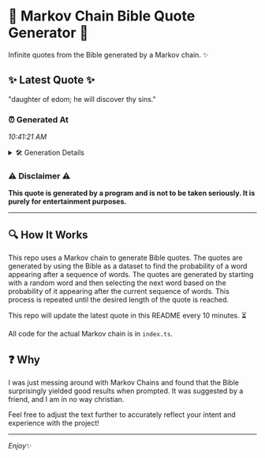 # 📖 Markov Chain Bible Quote Generator 📖

Infinite quotes from the Bible generated by a Markov chain. ✨

## ✨ Latest Quote ✨
"daughter of edom; he will discover thy sins."

### ⏰ Generated At
*10:41:21 AM*

<details>
    <summary>🛠️ Generation Details</summary>
    <p>
        <strong>🌱 Seed:</strong> daughter<br>
        <strong>🔄 Iterations:</strong> 7<br>
        <strong>📜 Context History:</strong><br>[ daughter ]: of<br>[ daughter, of ]: edom;<br>[ daughter, of, edom; ]: he<br>[ daughter, of, edom;, he ]: will<br>[ daughter, of, edom;, he, will ]: discover<br>[ daughter, of, edom;, he, will, discover ]: thy<br>[ of, edom;, he, will, discover, thy ]: sins.<br>
    </p>
</details>

### ⚠️ Disclaimer ⚠️
**This quote is generated by a program and is not to be taken seriously. It is purely for entertainment purposes.**

---

## 🔍 How It Works

This repo uses a Markov chain to generate Bible quotes. The quotes are generated by using the Bible as a dataset to find the probability of a word appearing after a sequence of words. The quotes are generated by starting with a random word and then selecting the next word based on the probability of it appearing after the current sequence of words. This process is repeated until the desired length of the quote is reached.

This repo will update the latest quote in this README every 10 minutes. ⏳

All code for the actual Markov chain is in `index.ts`.

## ❓ Why

I was just messing around with Markov Chains and found that the Bible surprisingly yielded good results when prompted. 
It was suggested by a friend, and I am in no way christian.

Feel free to adjust the text further to accurately reflect your intent and experience with the project!

---

*Enjoy*✨
